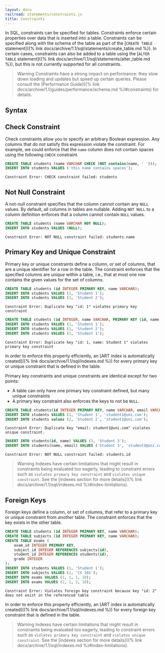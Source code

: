 ```yaml
---
layout: docu
railroad: statements/constraints.js
title: Constraints
---
```


In SQL, constraints can be specified for tables. Constraints enforce certain properties over data that is inserted into a table. Constraints can be specified along with the schema of the table as part of the [`CREATE TABLE` statement]({% link docs/archive/1.1/sql/statements/create_table.md %}). In certain cases, constraints can also be added to a table using the [`ALTER TABLE` statement]({% link docs/archive/1.1/sql/statements/alter_table.md %}), but this is not currently supported for all constraints.

> Warning Constraints have a strong impact on performance: they slow down loading and updates but speed up certain queries. Please consult the [Performance Guide]({% link docs/archive/1.1/guides/performance/schema.md %}#constraints) for details.

## Syntax

<div id="rrdiagram"></div>

## Check Constraint

Check constraints allow you to specify an arbitrary Boolean expression. Any columns that *do not* satisfy this expression violate the constraint. For example, we could enforce that the `name` column does not contain spaces using the following `CHECK` constraint.

```sql
CREATE TABLE students (name VARCHAR CHECK (NOT contains(name, ' ')));
INSERT INTO students VALUES ('this name contains spaces');
```

```console
Constraint Error: CHECK constraint failed: students
```

## Not Null Constraint

A not-null constraint specifies that the column cannot contain any `NULL` values. By default, all columns in tables are nullable. Adding `NOT NULL` to a column definition enforces that a column cannot contain `NULL` values.

```sql
CREATE TABLE students (name VARCHAR NOT NULL);
INSERT INTO students VALUES (NULL);
```

```console
Constraint Error: NOT NULL constraint failed: students.name
```

## Primary Key and Unique Constraint

Primary key or unique constraints define a column, or set of columns, that are a unique identifier for a row in the table. The constraint enforces that the specified columns are *unique* within a table, i.e., that at most one row contains the given values for the set of columns.

```sql
CREATE TABLE students (id INTEGER PRIMARY KEY, name VARCHAR);
INSERT INTO students VALUES (1, 'Student 1');
INSERT INTO students VALUES (1, 'Student 2');
```

```console
Constraint Error: Duplicate key "id: 1" violates primary key constraint
```

```sql
CREATE TABLE students (id INTEGER, name VARCHAR, PRIMARY KEY (id, name));
INSERT INTO students VALUES (1, 'Student 1');
INSERT INTO students VALUES (1, 'Student 2');
INSERT INTO students VALUES (1, 'Student 1');
```

```console
Constraint Error: Duplicate key "id: 1, name: Student 1" violates primary key constraint
```

In order to enforce this property efficiently, an [ART index is automatically created]({% link docs/archive/1.1/sql/indexes.md %}) for every primary key or unique constraint that is defined in the table.

Primary key constraints and unique constraints are identical except for two points:

* A table can only have one primary key constraint defined, but many unique constraints
* A primary key constraint also enforces the keys to not be `NULL`.

```sql
CREATE TABLE students(id INTEGER PRIMARY KEY, name VARCHAR, email VARCHAR UNIQUE);
INSERT INTO students VALUES (1, 'Student 1', 'student1@uni.com');
INSERT INTO students values (2, 'Student 2', 'student1@uni.com');
```

```console
Constraint Error: Duplicate key "email: student1@uni.com" violates unique constraint.
```

```sql
INSERT INTO students(id, name) VALUES (3, 'Student 3');
INSERT INTO students(name, email) VALUES ('Student 3', 'student3@uni.com');
```

```console
Constraint Error: NOT NULL constraint failed: students.id
```

> Warning Indexes have certain limitations that might result in constraints being evaluated too eagerly, leading to constraint errors such as `violates primary key constraint` and `violates unique constraint`. See the [indexes section for more details]({% link docs/archive/1.1/sql/indexes.md %}#index-limitations).

## Foreign Keys

Foreign keys define a column, or set of columns, that refer to a primary key or unique constraint from *another* table. The constraint enforces that the key exists in the other table.

```sql
CREATE TABLE students (id INTEGER PRIMARY KEY, name VARCHAR);
CREATE TABLE subjects (id INTEGER PRIMARY KEY, name VARCHAR);
CREATE TABLE exams (
    exam_id INTEGER PRIMARY KEY,
    subject_id INTEGER REFERENCES subjects(id),
    student_id INTEGER REFERENCES students(id),
    grade INTEGER
);
INSERT INTO students VALUES (1, 'Student 1');
INSERT INTO subjects VALUES (1, 'CS 101');
INSERT INTO exams VALUES (1, 1, 1, 10);
INSERT INTO exams VALUES (2, 1, 2, 10);
```

```console
Constraint Error: Violates foreign key constraint because key "id: 2" does not exist in the referenced table
```

In order to enforce this property efficiently, an [ART index is automatically created]({% link docs/archive/1.1/sql/indexes.md %}) for every foreign key constraint that is defined in the table.

> Warning Indexes have certain limitations that might result in constraints being evaluated too eagerly, leading to constraint errors such as `violates primary key constraint` and `violates unique constraint`. See the [indexes section for more details]({% link docs/archive/1.1/sql/indexes.md %}#index-limitations).
